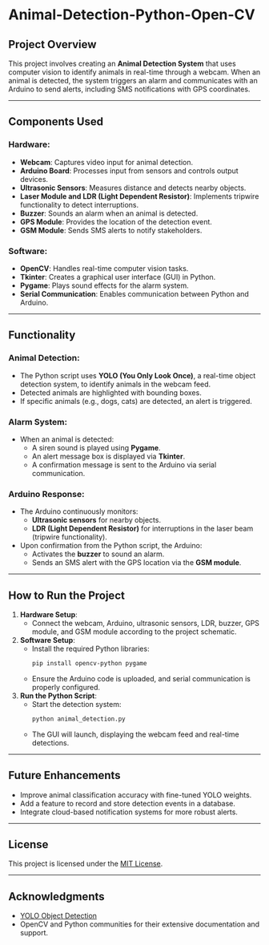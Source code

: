 # Animal-Detection-Python-Open-CV

## Project Overview
This project involves creating an **Animal Detection System** that uses computer vision to identify animals in real-time through a webcam. When an animal is detected, the system triggers an alarm and communicates with an Arduino to send alerts, including SMS notifications with GPS coordinates.

---

## Components Used

### Hardware:
- **Webcam**: Captures video input for animal detection.
- **Arduino Board**: Processes input from sensors and controls output devices.
- **Ultrasonic Sensors**: Measures distance and detects nearby objects.
- **Laser Module and LDR (Light Dependent Resistor)**: Implements tripwire functionality to detect interruptions.
- **Buzzer**: Sounds an alarm when an animal is detected.
- **GPS Module**: Provides the location of the detection event.
- **GSM Module**: Sends SMS alerts to notify stakeholders.

### Software:
- **OpenCV**: Handles real-time computer vision tasks.
- **Tkinter**: Creates a graphical user interface (GUI) in Python.
- **Pygame**: Plays sound effects for the alarm system.
- **Serial Communication**: Enables communication between Python and Arduino.

---

## Functionality

### Animal Detection:
- The Python script uses **YOLO (You Only Look Once)**, a real-time object detection system, to identify animals in the webcam feed.
- Detected animals are highlighted with bounding boxes.
- If specific animals (e.g., dogs, cats) are detected, an alert is triggered.

### Alarm System:
- When an animal is detected:
  - A siren sound is played using **Pygame**.
  - An alert message box is displayed via **Tkinter**.
  - A confirmation message is sent to the Arduino via serial communication.

### Arduino Response:
- The Arduino continuously monitors:
  - **Ultrasonic sensors** for nearby objects.
  - **LDR (Light Dependent Resistor)** for interruptions in the laser beam (tripwire functionality).
- Upon confirmation from the Python script, the Arduino:
  - Activates the **buzzer** to sound an alarm.
  - Sends an SMS alert with the GPS location via the **GSM module**.

---

## How to Run the Project
1. **Hardware Setup**:
   - Connect the webcam, Arduino, ultrasonic sensors, LDR, buzzer, GPS module, and GSM module according to the project schematic.
2. **Software Setup**:
   - Install the required Python libraries:
     ```bash
     pip install opencv-python pygame
     ```
   - Ensure the Arduino code is uploaded, and serial communication is properly configured.
3. **Run the Python Script**:
   - Start the detection system:
     ```bash
     python animal_detection.py
     ```
   - The GUI will launch, displaying the webcam feed and real-time detections.

---

## Future Enhancements
- Improve animal classification accuracy with fine-tuned YOLO weights.
- Add a feature to record and store detection events in a database.
- Integrate cloud-based notification systems for more robust alerts.

---

## License
This project is licensed under the [MIT License](LICENSE).

---

## Acknowledgments
- [YOLO Object Detection](https://pjreddie.com/darknet/yolo/)
- OpenCV and Python communities for their extensive documentation and support.
